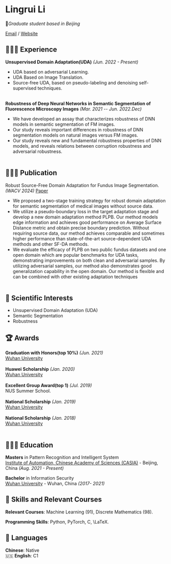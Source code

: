 # Lingrui Li

🌱_Graduate student based in Beijing_ <br>

[Email](lilingrui2021@ia.ac.cn) / [Website](https://lingrayy.github.io/) 
<!-- / [LinkedIn](https://www.linkedin.com/in/carolstran/) / [GitHub](https://github.com/carolstran/) / [Twitter](https://twitter.com/carolstran/) / [DEV](https://dev.to/carolstran/) -->

## 👩🏼‍💻 Experience

**Unsupervised Domain Adaptation(UDA)**  _(Jun. 2022 - Present)_ <br>
  - UDA based on adversarial Learning.
  - UDA Based on Image Translation.
  - Source-free UDA, based on pseudo-labeling and denoising self-supervised techniques.
<br><br>

**Robustness of Deep Neural Networks in Semantic Segmentation of Fluorescence Microscopy Images**  _(Mar. 2021 -- Jun. 2022.Dec)_ <br>
  - We have developed an assay that characterizes robustness of DNN models in semantic segmentation of FM images.
  - Our study reveals important differences in robustness of DNN segmentation models on natural images versus FM images.
  - Our study reveals new and fundamental robustness properties of DNN models, and reveals relations between corruption robustness and adversarial robustness.
<br><br>

## 👩🏼‍💻 Publication

Robust Source-Free Domain Adaptation for Fundus Image Segmentation.   _(WACV 2024)_  [Paper](http://arxiv.org/abs/2310.16665)  <br> 
  - We proposed a two-stage training strategy for robust domain adaptation for semantic segmentation of medical images without source data.
  - We utilize a pseudo-boundary loss in the target adaptation stage and develop a new domain adaptation method PLPB. Our method models edge information and achieves good performance on Average Surface
Distance metric and obtain precise boundary prediction. Without requiring source data, our method achieves comparable and sometimes higher performance than state-of-the-art source-dependent UDA
methods and other SF-DA methods.
  - We evaluate the efficacy of PLPB on two public fundus datasets and one open domain which are popular benchmarks for UDA tasks, demonstrating improvements on both clean and adversarial samples.
By utilizing adversarial samples, our method also demonstrates good generalization capability in the open domain. Our method is flexible and can be combined with other existing adaptation techniques
<br><br>

<!-- **Co-Organizer** @ [QueerJS](https://queerjs.com/) _(Jun 2019 - Dec 2021)_<br>
🏳️‍🌈 A meetup for everyone where queer speakers take the stage.
  - Selected speakers and scheduling events
  - Fostered an inclusive community and enforced the code of conduct
  - 🐻 _Previously co-organized [BerlinJS](https://berlinjs.org/) from May 2018 - May 2020_
  <br><br> -->
  

<!--**Want me to speak at your event?**
<br>💖 [Check out my website](https://lingrayy.github.io/) for more information.
<br><br>-->

## 💖 Scientific Interests
 - Unsupervised Domain Adaptation (UDA)
 - Semantic Segmentation
 - Robustness
  
## 🏆 Awards

**Graduation with Honors(top 10%)**  _(Jun. 2021)_ <br>
[Wuhan University](https://en.whu.edu.cn/)
<br><br>
**Huawei Scholarship** _(Jan. 2020)_ <br>
[Wuhan University](https://en.whu.edu.cn/)
<br><br>
**Excellent Group Award(top 1)** _(Jul. 2019)_ <br>
NUS Summer School.
<br><br>
**National Scholarship** _(Jan. 2019)_ <br>
[Wuhan University](https://en.whu.edu.cn/)
<br><br>
**National Scholarship** _(Jan. 2018)_ <br>
[Wuhan University](https://en.whu.edu.cn/)
<br><br>

## 👩🏼‍🎓 Education

**Masters** in Pattern Recognition and Intelligent System<br>
[Institute of Automation, Chinese Academy of Sciences (CASIA)](http://english.ia.cas.cn/) - Beijing, China _(Aug. 2021 - Present)_ <br>

**Bachelor** in Information Security<br>
[Wuhan University](https://en.whu.edu.cn/) - Wuhan, China _(2017- 2021)_

## 💫 Skills and Relevant Courses
**Relevant Courses**: Machine Learning (91), Discrete Mathematics (98).

**Programming Skills**: Python, PyTorch, C, \LaTeX.

## 💬 Languages

 **Chinese**: Native <br>
🇺🇸 **English**: C1
<br><br>
